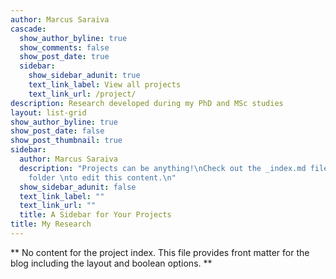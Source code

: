 ```yaml
---
author: Marcus Saraiva
cascade:
  show_author_byline: true
  show_comments: false
  show_post_date: true
  sidebar:
    show_sidebar_adunit: true
    text_link_label: View all projects
    text_link_url: /project/
description: Research developed during my PhD and MSc studies
layout: list-grid
show_author_byline: true
show_post_date: false
show_post_thumbnail: true
sidebar:
  author: Marcus Saraiva
  description: "Projects can be anything!\nCheck out the _index.md file in the /project
    folder \nto edit this content.\n"
  show_sidebar_adunit: false
  text_link_label: ""
  text_link_url: ""
  title: A Sidebar for Your Projects
title: My Research
---
```


** No content for the project index. This file provides front matter for the blog including the layout and boolean options. **
